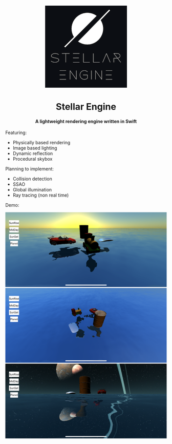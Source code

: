 
<p align="center">
  <img src="./Images/logo/StellarEngine_logo_256.png" />
</p>

<h1 align="center">
    Stellar Engine
</h1>
<h4 align="center">
    A lightweight rendering engine written in Swift
</h4>

Featuring:
- Physically based rendering
- Image based lighting
- Dynamic reflection
- Procedural skybox

Planning to implement:
- Collision detection
- SSAO
- Global illumination
- Ray tracing (non real time)

Demo:

![](./Images/1.png)
![](./Images/2.png)
![](./Images/3.png)
